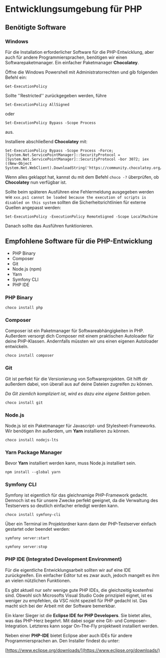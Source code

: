 # Entwicklungsumgebung für PHP

## Benötigte Software

### Windows

Für die Installation erforderlicher Software für die PHP-Entwicklung, aber auch für andere
Programmiersprachen, benötigen wir einen Softwarepaketmanager. Ein einfacher Paketmanager
**Chocolatey**.

Öffne die Windows Powershell mit Administratorrechten und gib folgenden Befehl ein:

````shell
Get-ExecutionPolicy
````

Sollte ''Restricted'' zurückgegeben werden, führe
````shell
Set-ExecutionPolicy AllSigned
````
oder
````shell
Set-ExecutionPolicy Bypass -Scope Process
````
aus.

Installiere abschließend **Chocolatey** mit:

````shell
Set-ExecutionPolicy Bypass -Scope Process -Force; [System.Net.ServicePointManager]::SecurityProtocol = [System.Net.ServicePointManager]::SecurityProtocol -bor 3072; iex ((New-Object System.Net.WebClient).DownloadString('https://community.chocolatey.org/install.ps1'))
````

Wenn alles geklappt hat, kannst du mit dem Befehl ``choco -?`` überprüfen, ob **Chocolatey** nun verfügbar ist.

Sollte beim späteren Ausführen eine Fehlermeldung ausgegeben werden
wie ``xxx.ps1 cannot be loaded because the execution of scripts is disabled on this system``
sollten die Sicherheitsrichtlinien für externe Quellen angepasst werden:

````shell
Set-ExecutionPolicy -ExecutionPolicy RemoteSigned -Scope LocalMachine
````

Danach sollte das Ausführen funktionieren.

## Empfohlene Software für die PHP-Entwicklung

- PHP Binary
- Composer
- Git
- Node.js (npm)
- Yarn
- Symfony CLI
- PHP IDE

### PHP Binary

````shell
choco install php
````

### Composer
Composer ist ein Paketmanager für Softwareabhängigkeiten in PHP. Außerdem versorgt dich Composer
mit einem praktischen Autoloader für deine PHP-Klassen. Andernfalls müssten wir uns einen
eigenen Autoloader entwickeln.

````shell
choco install composer
````

### Git
Git ist perfekt für die Versionierung von Softwareprojekten. Git hilft dir außerdem dabei, von
überall aus auf deine Dateien zugreifen zu können.

*Da Git ziemlich kompliziert ist, wird es dazu eine eigene Sektion geben.*

````shell
choco install git
````

### Node.js

Node.js ist ein Paketmanager für Javascript- und Stylesheet-Frameworks. Wir benötigen ihn
außerdem, um **Yarn** installieren zu können.

````shell
choco install nodejs-lts
````

### Yarn Package Manager

Bevor **Yarn** installiert werden kann, muss Node.js installiert sein.

````shell
npm install --global yarn
````

### Symfony CLI
Symfony ist eigentlich für das gleichnamige PHP-Framework gedacht. Dennoch ist
es für unsere Zwecke perfekt geeignet, da die Verwaltung des Testservers so
deutlich einfacher erledigt werden kann.

````shell
choco install symfony-cli
````

Über ein Terminal im Projektordner kann dann der PHP-Testserver einfach gestartet
oder beendet werden:

````shell
symfony server:start
````

````shell
symfony server:stop
````

### PHP IDE (Integrated Development Environment)

Für die eigentliche Entwicklungsarbeit sollten wir auf eine IDE zurückgreifen. Ein
einfacher Editor tut es zwar auch, jedoch mangelt es ihm an vielen nützlichen Funktionen.

Es gibt aktuell nur sehr wenige gute PHP IDEs, die gleichzeitig kostenfrei sind. Obwohl
sich Microsofts Visual Studio Code prinzipiell eignet, ist es weniger zu empfehlen, da VSC
nicht speziell für PHP gedacht ist. Das macht sich bei der Arbeit mit der Software bemerkbar.

Ein klarer Sieger ist die **Eclipse IDE for PHP Developers**. Sie bietet alles, was das
PHP-Herz begehrt. Mit dabei sogar eine Git- und Composer-Integration. Letzteres kann sogar
On-The-Fly projektweit installiert werden.

Neben einer **PHP-IDE** bietet Eclipse aber auch IDEs für andere Programmiersprachen an.
Den Installer findest du unter:

[https://www.eclipse.org/downloads/](https://www.eclipse.org/downloads/)